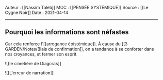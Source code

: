 Auteur : [[Nassim Taleb]]
MOC : [[PENSÉE SYSTÉMIQUE]]
Source : [[Le Cygne Noir]]
Date : 2021-04-14
***

## Pourquoi les informations sont néfastes
Car cela renforce l'[[arrogance épistémique]].
À cause du [[3 GARDEN/Notes/Biais de confirmation]], on a tendance à se conforter dans nos croyances, et fermer son esprit.

![[le cimetière de Diagoras]]

![[L'erreur de narration]]